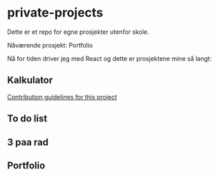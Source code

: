 # private-projects
Dette er et repo for egne prosjekter utenfor skole.

Nåværende prosjekt: Portfolio

Nå for tiden driver jeg med React og dette er prosjektene mine så langt:
## Kalkulator
[Contribution guidelines for this project](koding/javascript/kalkulator)
## To do list
## 3 paa rad
## Portfolio
